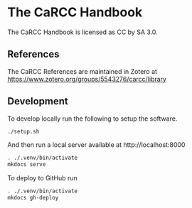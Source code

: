 # The CaRCC Handbook

The CaRCC Handbook is licensed as CC by SA 3.0.

## References
The CaRCC References are maintained in Zotero at https://www.zotero.org/groups/5543276/carcc/library


## Development

To develop locally run the following to setup the software.
```bash
./setup.sh
```

And then run a local server available at http://localhost:8000
```bash
. ./.venv/bin/activate
mkdocs serve
```

To deploy to GitHub run
```bash
. ./.venv/bin/activate
mkdocs gh-deploy
```

